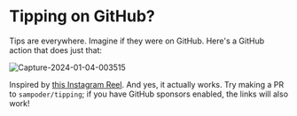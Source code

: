 # Tipping on GitHub?

Tips are everywhere. Imagine if they were on GitHub. Here's a GitHub action that does just that:

![Capture-2024-01-04-003515](https://github.com/sampoder/tipping/assets/39828164/da659146-7327-4550-8cf6-ad1995abac70)

Inspired by [this Instagram Reel](https://www.instagram.com/reel/C1mba_6LeK_/). And yes, it actually works. Try making a PR to `sampoder/tipping`; if you have GitHub sponsors enabled, the links will also work!
